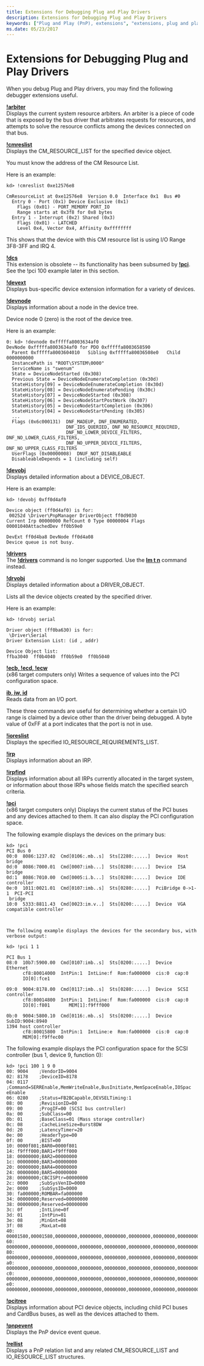```yaml
---
title: Extensions for Debugging Plug and Play Drivers
description: Extensions for Debugging Plug and Play Drivers
keywords: ["Plug and Play (PnP), extensions", "extensions, plug and play"]
ms.date: 05/23/2017
---
```


# Extensions for Debugging Plug and Play Drivers


When you debug Plug and Play drivers, you may find the following debugger extensions useful.

[**!arbiter**](../debuggercmds/-arbiter.md)  
Displays the current system resource arbiters. An arbiter is a piece of code that is exposed by the bus driver that arbitrates requests for resources, and attempts to solve the resource conflicts among the devices connected on that bus.

[**!cmreslist**](../debuggercmds/-cmreslist.md)  
Displays the CM\_RESOURCE\_LIST for the specified device object.

You must know the address of the CM Resource List.

Here is an example:

```dbgcmd
kd> !cmreslist 0xe12576e8

CmResourceList at 0xe12576e8  Version 0.0  Interface 0x1  Bus #0
  Entry 0 - Port (0x1) Device Exclusive (0x1)
    Flags (0x01) - PORT_MEMORY PORT_IO
    Range starts at 0x3f8 for 0x8 bytes
  Entry 1 - Interrupt (0x2) Shared (0x3)
    Flags (0x01) - LATCHED
    Level 0x4, Vector 0x4, Affinity 0xffffffff
```

This shows that the device with this CM resource list is using I/O Range 3F8-3FF and IRQ 4.

[**!dcs**](../debuggercmds/-dcs.md)  
This extension is obsolete -- its functionality has been subsumed by [**!pci**](../debuggercmds/-pci.md). See the !pci 100 example later in this section.

[**!devext**](../debuggercmds/-devext.md)  
Displays bus-specific device extension information for a variety of devices.

[**!devnode**](../debuggercmds/-devnode.md)  
Displays information about a node in the device tree.

Device node 0 (zero) is the root of the device tree.

Here is an example:

```dbgcmd
0: kd> !devnode 0xfffffa8003634af0
DevNode 0xfffffa8003634af0 for PDO 0xfffffa8003658590
  Parent 0xfffffa8003604010   Sibling 0xfffffa80036508e0   Child 0000000000
  InstancePath is "ROOT\SYSTEM\0000"
  ServiceName is "swenum"
  State = DeviceNodeStarted (0x308)
  Previous State = DeviceNodeEnumerateCompletion (0x30d)
  StateHistory[09] = DeviceNodeEnumerateCompletion (0x30d)
  StateHistory[08] = DeviceNodeEnumeratePending (0x30c)
  StateHistory[07] = DeviceNodeStarted (0x308)
  StateHistory[06] = DeviceNodeStartPostWork (0x307)
  StateHistory[05] = DeviceNodeStartCompletion (0x306)
  StateHistory[04] = DeviceNodeStartPending (0x305)
  ...
  Flags (0x6c000131)  DNF_MADEUP, DNF_ENUMERATED, 
                      DNF_IDS_QUERIED, DNF_NO_RESOURCE_REQUIRED, 
                      DNF_NO_LOWER_DEVICE_FILTERS, DNF_NO_LOWER_CLASS_FILTERS, 
                      DNF_NO_UPPER_DEVICE_FILTERS, DNF_NO_UPPER_CLASS_FILTERS
  UserFlags (0x00000008)  DNUF_NOT_DISABLEABLE
  DisableableDepends = 1 (including self)
```

[**!devobj**](../debuggercmds/-devobj.md)  
Displays detailed information about a DEVICE\_OBJECT.

Here is an example:

```dbgcmd
kd> !devobj 0xff0d4af0

Device object (ff0d4af0) is for:
 00252d \Driver\PnpManager DriverObject ff0d9030
Current Irp 00000000 RefCount 0 Type 00000004 Flags 00001040AttachedDev ff0b59e0

DevExt ff0d4ba8 DevNode ff0d4a08
Device queue is not busy.
```

[**!drivers**](../debuggercmds/-drivers.md)  
The [**!drivers**](../debuggercmds/-drivers.md) command is no longer supported. Use the [**lm t n**](../debuggercmds/lm--list-loaded-modules-.md) command instead.

[**!drvobj**](../debuggercmds/-drvobj.md)  
Displays detailed information about a DRIVER\_OBJECT.

Lists all the device objects created by the specified driver.

Here is an example:

```dbgcmd
kd> !drvobj serial

Driver object (ff0ba630) is for:
 \Driver\Serial
Driver Extension List: (id , addr)

Device Object list:
ffba3040  ff0b4040  ff0b59e0  ff0b5040
```

[**!ecb, !ecd, !ecw**](../debuggercmds/-ecb---ecd---ecw.md)  
(x86 target computers only) Writes a sequence of values into the PCI configuration space.

[**ib, iw, id**](../debuggercmds/-ib---id---iw.md)  
Reads data from an I/O port.

These three commands are useful for determining whether a certain I/O range is claimed by a device other than the driver being debugged. A byte value of 0xFF at a port indicates that the port is not in use.

[**!ioreslist**](../debuggercmds/-ioreslist.md)  
Displays the specified IO\_RESOURCE\_REQUIREMENTS\_LIST.

[**!irp**](../debuggercmds/-irp.md)  
Displays information about an IRP.

[**!irpfind**](../debuggercmds/-irpfind.md)  
Displays information about all IRPs currently allocated in the target system, or information about those IRPs whose fields match the specified search criteria.

[**!pci**](../debuggercmds/-pci.md)  
(x86 target computers only) Displays the current status of the PCI buses and any devices attached to them. It can also display the PCI configuration space.

The following example displays the devices on the primary bus:

```dbgcmd
kd> !pci
PCI Bus 0
00:0  8086:1237.02  Cmd[0106:.mb..s]  Sts[2280:.....]  Device  Host bridge
0d:0  8086:7000.01  Cmd[0007:imb...]  Sts[0280:.....]  Device  ISA bridge
0d:1  8086:7010.00  Cmd[0005:i.b...]  Sts[0280:.....]  Device  IDE controller
0e:0  1011:0021.01  Cmd[0107:imb..s]  Sts[0280:.....]  PciBridge 0->1-1  PCI-PCI
 bridge
10:0  5333:8811.43  Cmd[0023:im.v..]  Sts[0200:.....]  Device  VGA compatible controller



The following example displays the devices for the secondary bus, with verbose output:

kd> !pci 1 1

PCI Bus 1
08:0  10b7:5900.00  Cmd[0107:imb..s]  Sts[0200:.....]  Device  Ethernet
      cf8:80014000  IntPin:1  IntLine:f  Rom:fa000000  cis:0  cap:0
      IO[0]:fce1

09:0  9004:8178.00  Cmd[0117:imb..s]  Sts[0280:.....]  Device  SCSI controller
      cf8:80014800  IntPin:1  IntLine:f  Rom:fa000000  cis:0  cap:0
      IO[0]:f801       MEM[1]:f9fff000

0b:0  9004:5800.10  Cmd[0116:.mb..s]  Sts[0200:.....]  Device  SubID:9004:8940
1394 host controller
      cf8:80015800  IntPin:1  IntLine:e  Rom:fa000000  cis:0  cap:0
      MEM[0]:f9ffec00
```

The following example displays the PCI configuration space for the SCSI controller (bus 1, device 9, function 0):

```dbgcmd
kd> !pci 100 1 9 0 
00: 9004    ;VendorID=9004
02: 8178    ;DeviceID=8178
04: 0117    ;Command=SERREnable,MemWriteEnable,BusInitiate,MemSpaceEnable,IOSpac
eEnable
06: 0280    ;Status=FB2BCapable,DEVSELTiming:1
08: 00      ;RevisionID=00
09: 00      ;ProgIF=00 (SCSI bus controller)
0a: 00      ;SubClass=00
0b: 01      ;BaseClass=01 (Mass storage controller)
0c: 08      ;CacheLineSize=Burst8DW
0d: 20      ;LatencyTimer=20
0e: 00      ;HeaderType=00
0f: 00      ;BIST=00
10: 0000f801;BAR0=0000f801
14: f9fff000;BAR1=f9fff000
18: 00000000;BAR2=00000000
1c: 00000000;BAR3=00000000
20: 00000000;BAR4=00000000
24: 00000000;BAR5=00000000
28: 00000000;CBCISPtr=00000000
2c: 0000    ;SubSysVenID=0000
2e: 0000    ;SubSysID=0000
30: fa000000;ROMBAR=fa000000
34: 00000000;Reserved=00000000
38: 00000000;Reserved=00000000
3c: 0f      ;IntLine=0f
3d: 01      ;IntPin=01
3e: 08      ;MinGnt=08
3f: 08      ;MaxLat=08
40: 00001580,00001580,00000000,00000000,00000000,00000000,00000000,00000000
60: 00000000,00000000,00000000,00000000,00000000,00000000,00000000,00000000
80: 00000000,00000000,00000000,00000000,00000000,00000000,00000000,00000000
a0: 00000000,00000000,00000000,00000000,00000000,00000000,00000000,00000000
c0: 00000000,00000000,00000000,00000000,00000000,00000000,00000000,00000000
e0: 00000000,00000000,00000000,00000000,00000000,00000000,00000000,00000000
```

[**!pcitree**](../debuggercmds/-pcitree.md)  
Displays information about PCI device objects, including child PCI buses and CardBus buses, as well as the devices attached to them.

[**!pnpevent**](../debuggercmds/-pnpevent.md)  
Displays the PnP device event queue.

[**!rellist**](../debuggercmds/-rellist.md)  
Displays a PnP relation list and any related CM\_RESOURCE\_LIST and IO\_RESOURCE\_LIST structures.

 

 